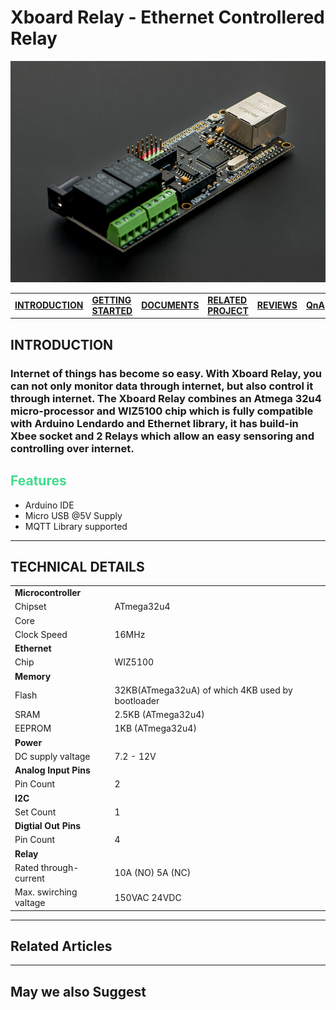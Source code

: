 # **Xboard Relay - Ethernet Controllered Relay**

<img src="./static/xboard_relay.png">

|                                    |                                                 |                                      |                                                  |                                  |                          |     |
| :--------------------------------- | :---------------------------------------------- | :----------------------------------- | :----------------------------------------------- | :------------------------------- | :----------------------- | :-- |
| [**INTRODUCTION**](./varFormat.md) | [**GETTING STARTED**](./taps/gettingStarted.md) | [**DOCUMENTS**](./taps/documents.md) | [**RELATED PROJECT**](./taps/relatedProjects.md) | [**REVIEWS**](./taps/reviews.md) | [**QnA**](./taps/QnA.md) |

## **INTRODUCTION**

### Internet of things has become so easy. With Xboard Relay, you can not only monitor data through internet, but also control it through internet. The Xboard Relay combines an Atmega 32u4 micro-processor and WIZ5100 chip which is fully compatible with Arduino Lendardo and Ethernet library, it has build-in Xbee socket and 2 Relays which allow an easy sensoring and controlling over internet.

<span style="color:#41db8e">

## **Features**

</span>

- Arduino IDE
- Micro USB @5V Supply
- MQTT Library supported

---

## **TECHNICAL DETAILS**

|                        |                                                  |
| :--------------------- | :----------------------------------------------- |
| **Microcontroller**    |                                                  |
| Chipset                | ATmega32u4                                       |
| Core                   |                                                  |
| Clock Speed            | 16MHz                                            |
| **Ethernet**           |                                                  |
| Chip                   | WIZ5100                                          |
| **Memory**             |                                                  |
| Flash                  | 32KB(ATmega32uA) of which 4KB used by bootloader |
| SRAM                   | 2.5KB (ATmega32u4)                               |
| EEPROM                 | 1KB (ATmega32u4)                                 |
| **Power**              |                                                  |
| DC supply valtage      | 7.2 - 12V                                        |
| **Analog Input Pins**  |                                                  |
| Pin Count              | 2                                                |
| **I2C**                |                                                  |
| Set Count              | 1                                                |
| **Digtial Out Pins**   |                                                  |
| Pin Count              | 4                                                |
| **Relay**              |                                                  |
| Rated through-current  | 10A (NO) 5A (NC)                                 |
| Max. swirching valtage | 150VAC 24VDC                                     |

---

## **Related Articles**

---

## **May we also Suggest**
